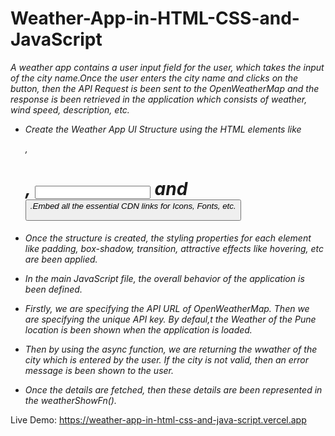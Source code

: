 # Weather-App-in-HTML-CSS-and-JavaScript

*A weather app contains a user input field for the user, which takes the input of the city name.Once the user enters the city name and clicks on the button, then the API Request is been sent to the OpenWeatherMap and the response is been retrieved in the application which consists of weather, wind speed, description, etc.*

- *Create the Weather App UI Structure using the HTML elements like <div>, <h1>, <input> and <button>.Embed all the essential CDN links for Icons, Fonts, etc.*
  
- *Once the structure is created, the styling properties for each element like padding, box-shadow, transition, attractive effects like hovering, etc are been applied.*
  
- *In the main JavaScript file, the overall behavior of the application is been defined.*
  
- *Firstly, we are specifying the API URL of OpenWeatherMap. Then we are specifying the unique API key. By defaul,t the Weather of the Pune location is been shown when the application is loaded.*
  
- *Then by using the async function, we are returning the wwather of the city which is entered by the user. If the city is not valid, then an error message is been shown to the user.*
  
- *Once the details are fetched, then these details are been represented in the weatherShowFn().*
  
Live Demo: https://weather-app-in-html-css-and-java-script.vercel.app
